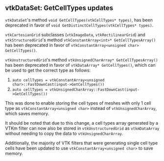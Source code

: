 ## vtkDataSet: GetCellTypes updates

`vtkDataSet`'s method `void GetCellTypes(vtkCellTypes* types)`, has been deprecated in favor of
`void GetDistinctCellTypes(vtkCellTypes* types)`.

`vtkCartesianGrid` subclasses (`vtkImageData`, `vtkRectilinearGrid`) and `vtkStructuredGrid`'s method
`vtkConstantArray<int>* GetCellTypesArray()` has been deprecated in favor of `vtkConstantArray<unsigned char>
GetCellTypes()`.

`vtkUnstructuredGrid`'s method `vtkUnsignedCharArray* GetCellTypesArray()` has been deprecated in favor of
`vtkDataArray* GetCellTypes()`, which can be used to get the correct type as follows:

1. `auto cellTypes = vtkConstantArray<unsigned char>::FastDownCast(input->GetCellTypes())`
2. `auto cellTypes = vtkUnsignedCharArray::FastDownCast(input->GetCellTypes())`

This was done to enable storing the cell types of meshes with only 1 cell type as `vtkConstantArray<unsigned char>` instead
of `vtkUnsignedCharArray`, which saves memory.

It should be noted that due to this change, a cell types array generated by a VTKm filter can now also be stored in
`vtkUnstructuredGrid` as `vtkmDataArray` without needing to copy the data to `vtkUnsignedCharArray`.

Additionally, the majority of VTK filters that were generating single cell type cells have been updated to use
`vtkConstantArray<unsigned char>` to save memory.
